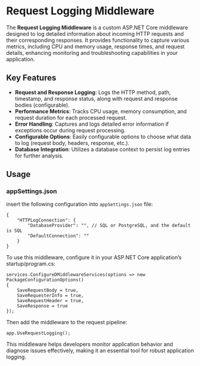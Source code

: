 <!DOCTYPE html>
<html lang="en">
<head>
    <meta charset="UTF-8">
    <meta name="viewport" content="width=device-width, initial-scale=1.0">
    
 
</head>
<body>

<h1>Request Logging Middleware</h1>

<p>The <strong>Request Logging Middleware</strong> is a custom ASP.NET Core middleware designed to log detailed information about incoming HTTP requests and their corresponding responses. It provides functionality to capture various metrics, including CPU and memory usage, response times, and request details, enhancing monitoring and troubleshooting capabilities in your application.</p>

<h2>Key Features</h2>
<ul>
    <li><strong>Request and Response Logging</strong>: Logs the HTTP method, path, timestamp, and response status, along with request and response bodies (configurable).</li>
    <li><strong>Performance Metrics</strong>: Tracks CPU usage, memory consumption, and request duration for each processed request.</li>
    <li><strong>Error Handling</strong>: Captures and logs detailed error information if exceptions occur during request processing.</li>
    <li><strong>Configurable Options</strong>: Easily configurable options to choose what data to log (request body, headers, response, etc.).</li>
    <li><strong>Database Integration</strong>: Utilizes a database context to persist log entries for further analysis.</li>
</ul>

<h2>Usage</h2>
 <h3>appSettings.json</h3>
    <p>insert the following configuration into <code>appSettings.json</code> file:</p>
    <pre><code>{
    "HTTPLogConnection": {
        "DatabaseProvider": "", // SQL or PostgreSQL, and the default is SQL
        "DefaultConnection": ""
    }
}</code></pre>


<p>To use this middleware, configure it in your ASP.NET Core application’s startup/program.cs:</p>

<pre><code>services.ConfigureDMiddlewareServices(options =&gt; new PackageConfigurationOptions()
{
    SaveRequestBody = true,
    SaveRequesterInfo = true,
    SaveRequestHeader = true,
    SaveResponse = true
});</code></pre>

<p>Then add the middleware to the request pipeline:</p>

<pre><code>app.UseRequestLogging();</code></pre>

<p>This middleware helps developers monitor application behavior and diagnose issues effectively, making it an essential tool for robust application logging.</p>

</body>
</html>
